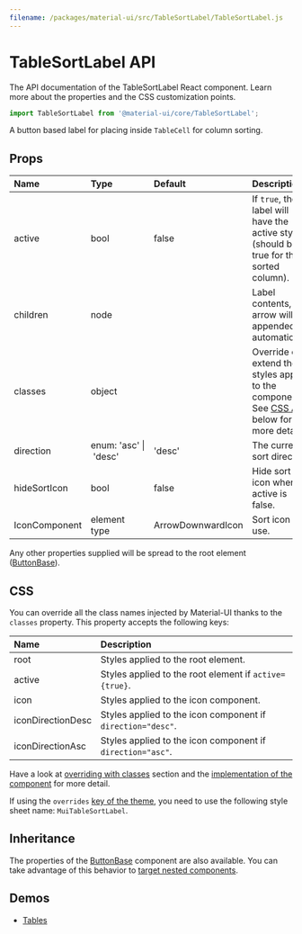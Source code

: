 ```yaml
---
filename: /packages/material-ui/src/TableSortLabel/TableSortLabel.js
---
```


<!--- This documentation is automatically generated, do not try to edit it. -->

# TableSortLabel API

<p class="description">The API documentation of the TableSortLabel React component. Learn more about the properties and the CSS customization points.</p>

```js
import TableSortLabel from '@material-ui/core/TableSortLabel';
```

A button based label for placing inside `TableCell` for column sorting.

## Props

| Name | Type | Default | Description |
|:-----|:-----|:--------|:------------|
| <span class="prop-name">active</span> | <span class="prop-type">bool</span> | <span class="prop-default">false</span> | If `true`, the label will have the active styling (should be true for the sorted column). |
| <span class="prop-name">children</span> | <span class="prop-type">node</span> |   | Label contents, the arrow will be appended automatically. |
| <span class="prop-name">classes</span> | <span class="prop-type">object</span> |   | Override or extend the styles applied to the component. See [CSS API](#css) below for more details. |
| <span class="prop-name">direction</span> | <span class="prop-type">enum:&nbsp;'asc'&nbsp;&#124;<br>&nbsp;'desc'<br></span> | <span class="prop-default">'desc'</span> | The current sort direction. |
| <span class="prop-name">hideSortIcon</span> | <span class="prop-type">bool</span> | <span class="prop-default">false</span> | Hide sort icon when active is false. |
| <span class="prop-name">IconComponent</span> | <span class="prop-type">element type</span> | <span class="prop-default">ArrowDownwardIcon</span> | Sort icon to use. |

Any other properties supplied will be spread to the root element ([ButtonBase](/api/button-base/)).

## CSS

You can override all the class names injected by Material-UI thanks to the `classes` property.
This property accepts the following keys:


| Name | Description |
|:-----|:------------|
| <span class="prop-name">root</span> | Styles applied to the root element.
| <span class="prop-name">active</span> | Styles applied to the root element if `active={true}`.
| <span class="prop-name">icon</span> | Styles applied to the icon component.
| <span class="prop-name">iconDirectionDesc</span> | Styles applied to the icon component if `direction="desc"`.
| <span class="prop-name">iconDirectionAsc</span> | Styles applied to the icon component if `direction="asc"`.

Have a look at [overriding with classes](/customization/overrides/#overriding-with-classes) section
and the [implementation of the component](https://github.com/mui-org/material-ui/blob/master/packages/material-ui/src/TableSortLabel/TableSortLabel.js)
for more detail.

If using the `overrides` [key of the theme](/customization/themes/#css),
you need to use the following style sheet name: `MuiTableSortLabel`.

## Inheritance

The properties of the [ButtonBase](/api/button-base/) component are also available.
You can take advantage of this behavior to [target nested components](/guides/api/#spread).

## Demos

- [Tables](/demos/tables/)

